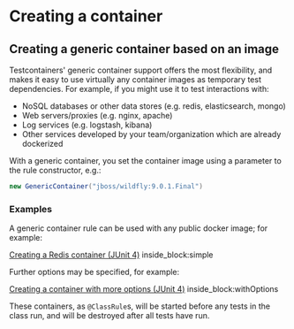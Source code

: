 # Creating a container

## Creating a generic container based on an image

Testcontainers' generic container support offers the most flexibility, and makes it easy to use virtually any container
images as temporary test dependencies. For example, if you might use it to test interactions with:

* NoSQL databases or other data stores (e.g. redis, elasticsearch, mongo)
* Web servers/proxies (e.g. nginx, apache)
* Log services (e.g. logstash, kibana)
* Other services developed by your team/organization which are already dockerized

With a generic container, you set the container image using a parameter to the rule constructor, e.g.:
```java
new GenericContainer("jboss/wildfly:9.0.1.Final")
```

### Examples

A generic container rule can be used with any public docker image; for example:

<!--codeinclude--> 
[Creating a Redis container (JUnit 4)](../examples/src/test/java/generic/ContainerCreationTest.java) inside_block:simple
<!--/codeinclude-->

Further options may be specified, for example:

<!--codeinclude--> 
[Creating a container with more options (JUnit 4)](../examples/src/test/java/generic/ContainerCreationTest.java) inside_block:withOptions
<!--/codeinclude-->

These containers, as `@ClassRule`s, will be started before any tests in the class run, and will be destroyed after all
tests have run.
